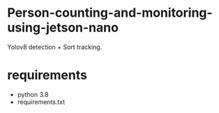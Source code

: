 # Person-counting-and-monitoring-using-jetson-nano
Yolov8 detection + Sort tracking.

# requirements
- python 3.8
- requirements.txt
